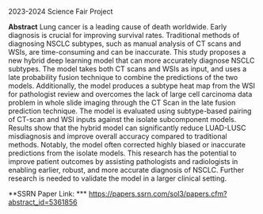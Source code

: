 2023-2024 Science Fair Project

**Abstract**
Lung cancer is a leading cause of death worldwide. Early diagnosis is crucial for improving survival rates. Traditional methods of diagnosing NSCLC subtypes, such as manual analysis of CT scans and WSIs, are time-consuming and can be inaccurate. This study proposes a new hybrid deep learning model that can more accurately diagnose NSCLC subtypes. The model takes both CT scans and WSIs as input, and uses a late probability fusion technique to combine the predictions of the two models. Additionally, the model produces a subtype heat map from the WSI for pathologist review and overcomes the lack of large cell carcinoma data problem in whole slide imaging through the CT Scan in the late fusion prediction technique. The model is evaluated using subtype-based pairing of CT-scan and WSI inputs against the isolate subcomponent models.  Results show that the hybrid model can significantly reduce LUAD-LUSC misdiagnosis and improve overall accuracy compared to traditional methods. Notably, the model often corrected highly biased or inaccurate predictions from the isolate models. This research has the potential to improve patient outcomes by assisting pathologists and radiologists in enabling earlier, robust, and more accurate diagnosis of NSCLC. Further research is needed to validate the model in a larger clinical setting.

**SSRN Paper Link: *** https://papers.ssrn.com/sol3/papers.cfm?abstract_id=5361856
